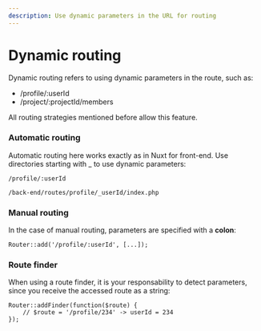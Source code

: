 ```yaml
---
description: Use dynamic parameters in the URL for routing
---
```


# Dynamic routing

Dynamic routing refers to using dynamic parameters in the route, such as:

* /profile/:userId
* /project/:projectId/members

All routing strategies mentioned before allow this feature.

### Automatic routing

Automatic routing here works exactly as in Nuxt for front-end. Use directories starting with \_ to use dynamic parameters:

```
/profile/:userId

/back-end/routes/profile/_userId/index.php
```

### Manual routing

In the case of manual routing, parameters are specified with a **colon**:

```
Router::add('/profile/:userId', [...]);
```

### Route finder

When using a route finder, it is your responsability to detect parameters, since you receive the accessed route as a string:

```
Router::addFinder(function($route) {
    // $route = '/profile/234' -> userId = 234
});
```
